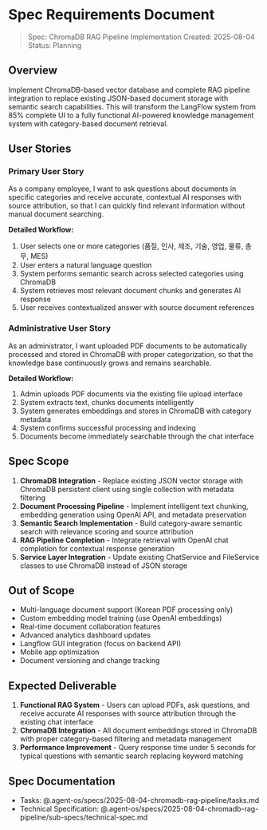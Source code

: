 # Spec Requirements Document

> Spec: ChromaDB RAG Pipeline Implementation
> Created: 2025-08-04
> Status: Planning

## Overview

Implement ChromaDB-based vector database and complete RAG pipeline integration to replace existing JSON-based document storage with semantic search capabilities. This will transform the LangFlow system from 85% complete UI to a fully functional AI-powered knowledge management system with category-based document retrieval.

## User Stories

### Primary User Story
As a company employee, I want to ask questions about documents in specific categories and receive accurate, contextual AI responses with source attribution, so that I can quickly find relevant information without manual document searching.

**Detailed Workflow:**
1. User selects one or more categories (품질, 인사, 제조, 기술, 영업, 물류, 총무, MES)
2. User enters a natural language question
3. System performs semantic search across selected categories using ChromaDB
4. System retrieves most relevant document chunks and generates AI response
5. User receives contextualized answer with source document references

### Administrative User Story  
As an administrator, I want uploaded PDF documents to be automatically processed and stored in ChromaDB with proper categorization, so that the knowledge base continuously grows and remains searchable.

**Detailed Workflow:**
1. Admin uploads PDF documents via the existing file upload interface
2. System extracts text, chunks documents intelligently
3. System generates embeddings and stores in ChromaDB with category metadata
4. System confirms successful processing and indexing
5. Documents become immediately searchable through the chat interface

## Spec Scope

1. **ChromaDB Integration** - Replace existing JSON vector storage with ChromaDB persistent client using single collection with metadata filtering
2. **Document Processing Pipeline** - Implement intelligent text chunking, embedding generation using OpenAI API, and metadata preservation
3. **Semantic Search Implementation** - Build category-aware semantic search with relevance scoring and source attribution  
4. **RAG Pipeline Completion** - Integrate retrieval with OpenAI chat completion for contextual response generation
5. **Service Layer Integration** - Update existing ChatService and FileService classes to use ChromaDB instead of JSON storage

## Out of Scope

- Multi-language document support (Korean PDF processing only)
- Custom embedding model training (use OpenAI embeddings)
- Real-time document collaboration features
- Advanced analytics dashboard updates
- Langflow GUI integration (focus on backend API)
- Mobile app optimization
- Document versioning and change tracking

## Expected Deliverable

1. **Functional RAG System** - Users can upload PDFs, ask questions, and receive accurate AI responses with source attribution through the existing chat interface
2. **ChromaDB Integration** - All document embeddings stored in ChromaDB with proper category-based filtering and metadata management
3. **Performance Improvement** - Query response time under 5 seconds for typical questions with semantic search replacing keyword matching

## Spec Documentation

- Tasks: @.agent-os/specs/2025-08-04-chromadb-rag-pipeline/tasks.md
- Technical Specification: @.agent-os/specs/2025-08-04-chromadb-rag-pipeline/sub-specs/technical-spec.md